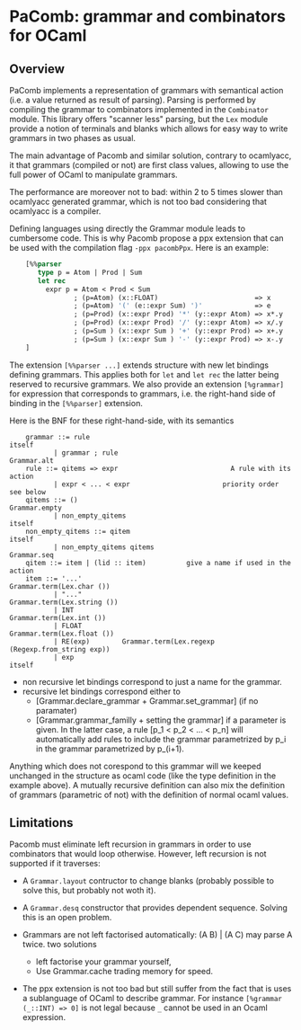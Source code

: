 # PaComb: grammar and combinators for OCaml

## Overview

PaComb implements a representation of grammars with semantical action (i.e. a
value returned as result of parsing).  Parsing is performed by compiling the
grammar to combinators implemented in the `Combinator` module. This library
offers "scanner less" parsing, but the `Lex` module provide a notion of
terminals and blanks which allows for easy way to write grammars in two
phases as usual.

The main advantage of Pacomb and similar solution, contrary to ocamlyacc, it
that grammars (compiled or not) are first class values, allowing to use the
full power of OCaml to manipulate grammars.

The performance are moreover not to bad: within 2 to 5 times slower than
ocamlyacc generated grammar, which is not too bad considering that ocamlyacc
is a compiler.

Defining languages using directly the Grammar module leads to cumbersome
code. This is why Pacomb propose a ppx extension that can be used with the
compilation flag `-ppx pacombPpx`. Here is an example:

```ocaml
    [%%parser
       type p = Atom | Prod | Sum
       let rec
         expr p = Atom < Prod < Sum
                ; (p=Atom) (x::FLOAT)                        => x
                ; (p=Atom) '(' (e::expr Sum) ')'             => e
                ; (p=Prod) (x::expr Prod) '*' (y::expr Atom) => x*.y
                ; (p=Prod) (x::expr Prod) '/' (y::expr Atom) => x/.y
                ; (p=Sum ) (x::expr Sum ) '+' (y::expr Prod) => x+.y
                ; (p=Sum ) (x::expr Sum ) '-' (y::expr Prod) => x-.y
    ]
```

The extension `[%%parser ...]` extends structure with new let bindings
defining grammars. This applies both for `let` and `let rec` the latter being
reserved to recursive grammars.  We also provide an extension `[%grammar]`
for expression that corresponds to grammars, i.e.  the right-hand side of
binding in the `[%%parser]` extension.

Here is the BNF for these right-hand-side, with its semantics

```
    grammar ::= rule                                                   itself
           | grammar ; rule                                       Grammar.alt
    rule ::= qitems => expr                            A rule with its action
           | expr < ... < expr                       priority order see below
    qitems ::= ()                                               Grammar.empty
           | non_empty_qitems                                          itself
    non_empty_qitems ::= qitem                                         itself
           | non_empty_qitems qitems                              Grammar.seq
    qitem ::= item | (lid :: item)          give a name if used in the action
    item ::= '...'                                  Grammar.term(Lex.char ())
           | "..."                                Grammar.term(Lex.string ())
           | INT                                     Grammar.term(Lex.int ())
           | FLOAT                                 Grammar.term(Lex.float ())
           | RE(exp)        Grammar.term(Lex.regexp (Regexp.from_string exp))
           | exp                                                       itself
```

- non recursive let bindings correspond to just a name for the grammar.
- recursive let bindings correspond either to
  - [Grammar.declare_grammar + Grammar.set_grammar] (if no paramater)
  - [Grammar.grammar_familly + setting the grammar] if a parameter is given.
  In the latter case, a rule [p_1 < p_2 < ... < p_n] will automatically add
  rules to include the grammar parametrized by p_i in the grammar parametrized
  by p_(i+1).

Anything which does not corespond to this grammar will we keeped unchanged
in the structure as ocaml code (like the type definition in the example
above).  A mutually recursive definition can also mix the definition of
grammars (parametric of not) with the definition of normal ocaml values.

## Limitations

Pacomb must eliminate left recursion in grammars in order to use combinators
that would loop otherwise. However, left recursion is not supported if it
traverses:

- A `Grammar.layout` contructor to change blanks (probably possible to solve this,
  but probably not woth it).

- A `Grammar.desq` constructor that provides dependent sequence. Solving this
  is an open problem.

- Grammars are not left factorised automatically: (A B) | (A C) may parse A twice.
  two solutions
  - left factorise your grammar yourself,
  - Use Grammar.cache trading memory for speed.

- The ppx extension is not too bad but still suffer from the fact that is
  uses a sublanguage of OCaml to describe grammar. For instance
  `[%grammar (_::INT) => 0]` is not legal because `_` cannot be used in an Ocaml
  expression.
